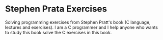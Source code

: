 # Stephen Prata Exercises
Solving programming exercises from Stephen Pratt's book (C language, lectures and exercises).
I am a C programmer and I help anyone who wants to study this book solve the C exercises in this book.
